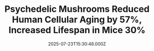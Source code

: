 ---
title: "Psychedelic Mushrooms Reduced Human Cellular Aging by 57%, Increased Lifespan in Mice 30%"
date: 2025-07-23T15:30:48.000Z
category: Human Kindness
externalLink: "https://www.goodnewsnetwork.org/psychedelic-mushrooms-reduced-human-cellular-aging-by-57-increased-lifespan-in-mice-30/"
image: ""
excerpt: "Reprinted with permission from World at Large. Researchers have discovered that the active compound in psychedelic mushrooms can extend lifespan and reduce cellular aging by 50% in human cells and 30% in elderly mice. The experiments reveal another potential therapeutic use of the compound—called psilocybin—which has already been studied as a treatment for a myriad […] The post Psychedelic Mushrooms…"
---